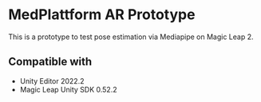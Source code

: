 # MedPlattform AR Prototype

This is a prototype to test pose estimation via Mediapipe on Magic Leap 2.

## Compatible with
- Unity Editor 2022.2
- Magic Leap Unity SDK 0.52.2
